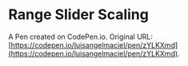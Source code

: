 # Range Slider Scaling

A Pen created on CodePen.io. Original URL: [https://codepen.io/luisangelmaciel/pen/zYLKXmd](https://codepen.io/luisangelmaciel/pen/zYLKXmd).

